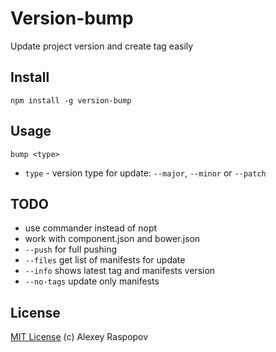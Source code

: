 # Version-bump

Update project version and create tag easily

## Install

	npm install -g version-bump

## Usage

	bump <type>

 * `type` - version type for update: `--major`, `--minor` or `--patch`

## TODO

 * use commander instead of nopt
 * work with component.json and bower.json
 * `--push` for full pushing
 * `--files` get list of manifests for update
 * `--info` shows latest tag and manifests version
 * `--no-tags` update only manifests

## License

[MIT License](http://en.wikipedia.org/wiki/MIT_License) (c) Alexey Raspopov
